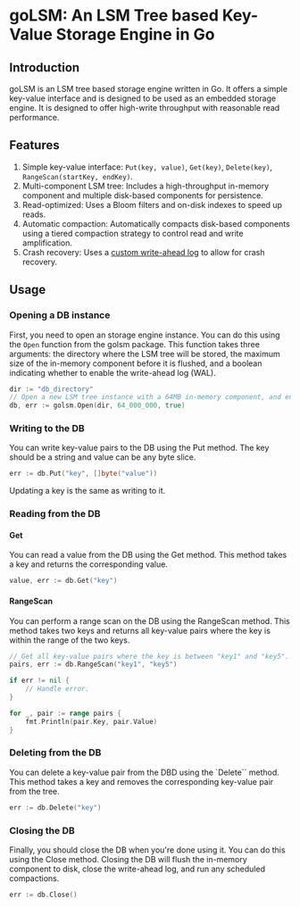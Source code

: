 # goLSM: An LSM Tree based Key-Value Storage Engine in Go

## Introduction

goLSM is an LSM tree based storage engine written in Go. It offers a simple key-value interface and is designed to be used as an embedded storage engine. It is designed to offer high-write throughput with reasonable read performance.

## Features

1. Simple key-value interface: `Put(key, value)`, `Get(key)`, `Delete(key)`, `RangeScan(startKey, endKey)`.
1. Multi-component LSM tree: Includes a high-throughput in-memory component and multiple disk-based components for persistence.
1. Read-optimized: Uses a Bloom filters and on-disk indexes to speed up reads.
1. Automatic compaction: Automatically compacts disk-based components using a tiered compaction strategy to control read and write amplification.
1. Crash recovery: Uses a [custom write-ahead log](https://github.com/JyotinderSingh/go-wal) to allow for crash recovery.

## Usage

### Opening a DB instance

First, you need to open an storage engine instance. You can do this using the `Open` function from the golsm package. This function takes three arguments: the directory where the LSM tree will be stored, the maximum size of the in-memory component before it is flushed, and a boolean indicating whether to enable the write-ahead log (WAL).

```go
dir := "db_directory"
// Open a new LSM tree instance with a 64MB in-memory component, and enable crash recovery.
db, err := golsm.Open(dir, 64_000_000, true)
```

### Writing to the DB

You can write key-value pairs to the DB using the Put method. The key should be a string and value can be any byte slice.

```go
err := db.Put("key", []byte("value"))
```

Updating a key is the same as writing to it.

### Reading from the DB

#### Get

You can read a value from the DB using the Get method. This method takes a key and returns the corresponding value.

```go
value, err := db.Get("key")
```

#### RangeScan

You can perform a range scan on the DB using the RangeScan method. This method takes two keys and returns all key-value pairs where the key is within the range of the two keys.

```go
// Get all key-value pairs where the key is between "key1" and "key5".
pairs, err := db.RangeScan("key1", "key5")

if err != nil {
    // Handle error.
}

for _, pair := range pairs {
    fmt.Println(pair.Key, pair.Value)
}
```

### Deleting from the DB

You can delete a key-value pair from the DBD using the `Delete`` method. This method takes a key and removes the corresponding key-value pair from the tree.

```go
err := db.Delete("key")
```

### Closing the DB

Finally, you should close the DB when you're done using it. You can do this using the Close method. Closing the DB will flush the in-memory component to disk, close the write-ahead log, and run any scheduled compactions.

```go
err := db.Close()
```
